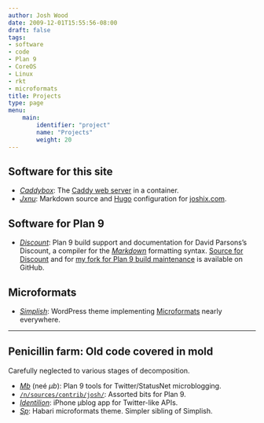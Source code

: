 ```yaml
---
author: Josh Wood
date: 2009-12-01T15:55:56-08:00
draft: false
tags:
- software
- code
- Plan 9
- CoreOS
- Linux
- rkt
- microformats
title: Projects
type: page
menu:
    main:
        identifier: "project"
        name: "Projects"
        weight: 20
---
```


## Software for this site

* [*Caddybox*][caddybox]: The [Caddy web server][caddy] in a container.
* [*Jxnu*][jxnu]: Markdown source and [Hugo][hugo] configuration for [joshix.com][jx].

## Software for Plan 9

* [*Discount*][discount]: Plan 9 build support and documentation for David Parsons’s Discount, a compiler for the [*Markdown*][markdown] formatting syntax. [Source for Discount][discount-gh] and for [my fork for Plan 9 build maintenance][discount-gh-joshix] is available on GitHub.

## Microformats

* [*Simplish*][simplish]: WordPress theme implementing [Microformats][microformats] nearly everywhere.

---

## Penicillin farm: Old code covered in mold

Carefully neglected to various stages of decomposition.

* [*Mb*][mb] (neé *µb*): Plan 9 tools for Twitter/StatusNet microblogging.
* [`/n/sources/contrib/josh/`][9contrib-josh]: Assorted bits for Plan 9.
* [*Identilion*][identilion]: iPhone µblog app for Twitter-like APIs.
* [*Sp*][sp]: Habari microformats theme. Simpler sibling of Simplish.

[9contrib-josh]: http://9p.io/sources/contrib/josh/
[caddy]: https://caddyserver.com
[caddybox]: https://github.com/joshix/caddybox
[discount]: http://www.pell.portland.or.us/~orc/Code/markdown/
[discount-gh]: https://github.com/orc/discount
[discount-gh-joshix]: https://github.com/joshix/discount/tree/main/Plan9
[hugo]: https://gohugo.io
[identilion]: ../project/identilion/
[jx]: /
[jxnu]: https://github.com/joshix/jxnu
[microformats]: http://microformats.org/
[markdown]: http://daringfireball.net/projects/markdown/
[mb]: ../project/mb/
[simplish]: http://github.com/joshix/simplish
[sp]: http://github.com/joshix/sp
